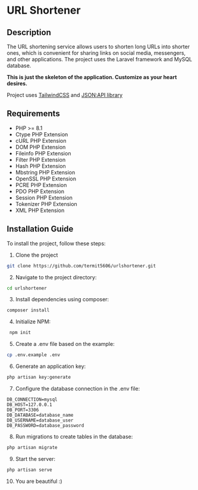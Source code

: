 # URL Shortener

## Description

The URL shortening service allows users to shorten long URLs into shorter ones, which is convenient for sharing links on social media, messengers, and other applications. The project uses the Laravel framework and MySQL database.

**This is just the skeleton of the application. Customize as your heart desires.**

Project uses [TailwindCSS](https://github.com/tailwindlabs/tailwindcss) and [JSON:API library](https://github.com/laravel-json-api/laravel/)

## Requirements

<ul>
    <li>PHP >= 8.1</li>
    <li>Ctype PHP Extension</li>
    <li>cURL PHP Extension</li>
    <li>DOM PHP Extension</li>
    <li>Fileinfo PHP Extension</li>
    <li>Filter PHP Extension</li>
    <li>Hash PHP Extension</li>
    <li>Mbstring PHP Extension</li>
    <li>OpenSSL PHP Extension</li>
    <li>PCRE PHP Extension</li>
    <li>PDO PHP Extension</li>
    <li>Session PHP Extension</li>
    <li>Tokenizer PHP Extension</li>
    <li>XML PHP Extension</li>
</ul>

## Installation Guide

To install the project, follow these steps:

1. Clone the project
```bash
git clone https://github.com/termit5606/urlshortener.git
```

2. Navigate to the project directory:

```bash
cd urlshortener
```

3. Install dependencies using composer:

```bash
composer install
```

4. Initialize NPM:
   
```bash
 npm init
```

5. Create a .env file based on the example:

```bash
cp .env.example .env
```

6. Generate an application key:

```bash
php artisan key:generate
```

7. Configure the database connection in the .env file:

```properties
DB_CONNECTION=mysql
DB_HOST=127.0.0.1
DB_PORT=3306
DB_DATABASE=database_name
DB_USERNAME=database_user
DB_PASSWORD=database_password
```

8. Run migrations to create tables in the database:

```bash
php artisan migrate
```

9. Start the server:
```bash
php artisan serve
```

10. You are beautiful :)